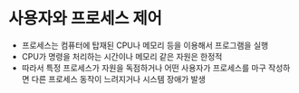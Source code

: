 # 사용자와 프로세스 제어
- 프로세스는 컴퓨터에 탑재된 CPU나 메모리 등을 이용해서 프로그램을 실행
- CPU가 명령을 처리하는 시간이나 메모리 같은 자원은 한정적
- 따라서 특정 프로세스가 자원을 독점하거나 어떤 사용자가 프로세스를 마구 작성하면 다른 프로세스 동작이 느려지거나 시스템 장애가 발생
